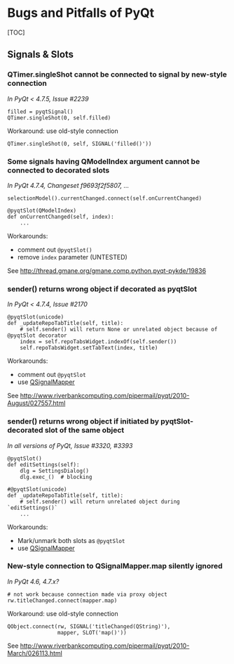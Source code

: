 # Bugs and Pitfalls of PyQt

[TOC]

## Signals & Slots

### QTimer.singleShot cannot be connected to signal by new-style connection

*In PyQt < 4.7.5, Issue #2239*

~~~~{.py}
filled = pyqtSignal()
QTimer.singleShot(0, self.filled)
~~~~

Workaround: use old-style connection

~~~~{.py}
QTimer.singleShot(0, self, SIGNAL('filled()'))
~~~~

### Some signals having QModelIndex argument cannot be connected to decorated slots

*In PyQt 4.7.4, Changeset f9693f2f5807, ...*

~~~~{.py}
selectionModel().currentChanged.connect(self.onCurrentChanged)

@pyqtSlot(QModelIndex)
def onCurrentChanged(self, index):
    ...
~~~~

Workarounds:

* comment out `@pyqtSlot()`
* remove `index` parameter (UNTESTED)

See http://thread.gmane.org/gmane.comp.python.pyqt-pykde/19836

### sender() returns wrong object if decorated as pyqtSlot

*In PyQt < 4.7.4, Issue #2170*

~~~~{.py}
@pyqtSlot(unicode)
def _updateRepoTabTitle(self, title):
    # self.sender() will return None or unrelated object because of @pyqtSlot decorator
    index = self.repoTabsWidget.indexOf(self.sender())
    self.repoTabsWidget.setTabText(index, title)
~~~~

Workarounds:

* comment out `@pyqtSlot`
* use [QSignalMapper](http://qt-project.org/doc/qt-4.8/qsignalmapper.html)

See http://www.riverbankcomputing.com/pipermail/pyqt/2010-August/027557.html

### sender() returns wrong object if initiated by pyqtSlot-decorated slot of the same object

*In all versions of PyQt, Issue #3320, #3393*

~~~~{.py}
@pyqtSlot()
def editSettings(self):
    dlg = SettingsDialog()
    dlg.exec_()  # blocking

#@pyqtSlot(unicode)
def _updateRepoTabTitle(self, title):
    # self.sender() will return unrelated object during `editSettings()`
    ...
~~~~

Workarounds:

* Mark/unmark both slots as `@pyqtSlot`
* use [QSignalMapper](http://qt-project.org/doc/qt-4.8/qsignalmapper.html)

### New-style connection to QSignalMapper.map silently ignored

*In PyQt 4.6, 4.7.x?*

~~~~{.py}
# not work because connection made via proxy object
rw.titleChanged.connect(mapper.map)
~~~~

Workaround: use old-style connection
~~~~{.py}
QObject.connect(rw, SIGNAL('titleChanged(QString)'),
                mapper, SLOT('map()'))
~~~~

See http://www.riverbankcomputing.com/pipermail/pyqt/2010-March/026113.html
